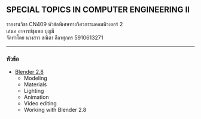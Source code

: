 ## SPECIAL TOPICS IN COMPUTER ENGINEERING II

รายงานวิชา CN409 หัวข้อพิเศษทางวิศวกรรมคอมพิวเตอร์ 2  
เสนอ อาจารย์ชุมพล บุญมี  
จัดทำโดย นางสาว ชณิตา ลีลาศุภกร 5910613271  
  
-------------
  
### หัวข้อ
+ [Blender 2.8](project/Blender2.8.md)
    - Modeling
    - Materials
    - Lighting
    - Animation
    - Video editing
    - Working with Blender 2.8
